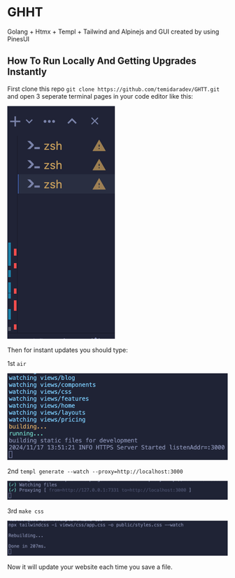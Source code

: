 # GHHT

Golang + Htmx + Templ + Tailwind and Alpinejs and GUI created by using PinesUI

## How To Run Locally And Getting Upgrades Instantly

First clone this repo `git clone https://github.com/temidaradev/GHTT.git` and open 3 seperate terminal pages in your code editor like this:

<img src="docsrc/t.png">

Then for instant updates you should type:

1st `air`

<img src="docsrc/air.png">

2nd `templ generate --watch --proxy=http://localhost:3000`

<img src="docsrc/templ.png">

3rd `make css`

<img src="docsrc/mcss.png">

Now it will update your website each time you save a file.
